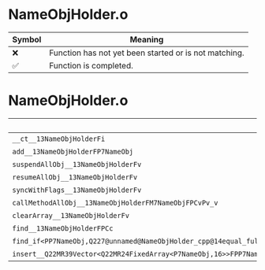# NameObjHolder.o
| Symbol | Meaning 
| ------------- | ------------- 
| :x: | Function has not yet been started or is not matching. 
| :white_check_mark: | Function is completed. 


# NameObjHolder.o
| Symbol | Decompiled? |
| ------------- | ------------- |
| `__ct__13NameObjHolderFi` | :white_check_mark: |
| `add__13NameObjHolderFP7NameObj` | :white_check_mark: |
| `suspendAllObj__13NameObjHolderFv` | :white_check_mark: |
| `resumeAllObj__13NameObjHolderFv` | :white_check_mark: |
| `syncWithFlags__13NameObjHolderFv` | :white_check_mark: |
| `callMethodAllObj__13NameObjHolderFM7NameObjFPCvPv_v` | :x: |
| `clearArray__13NameObjHolderFv` | :white_check_mark: |
| `find__13NameObjHolderFPCc` | :x: |
| `find_if<PP7NameObj,Q227@unnamed@NameObjHolder_cpp@14equal_fullname>__3stdFPP7NameObjPP7NameObjQ227@unnamed@NameObjHolder_cpp@14equal_fullname_PP7NameObj` | :x: |
| `insert__Q22MR39Vector<Q22MR24FixedArray<P7NameObj,16>>FPP7NameObjRCP7NameObj` | :x: |
